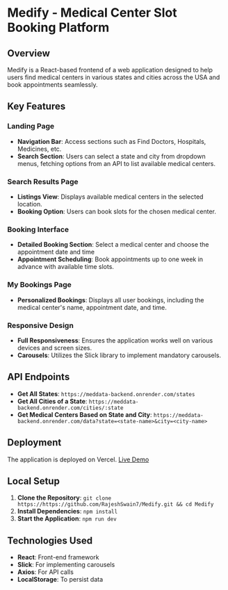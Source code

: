# Medify - Medical Center Slot Booking Platform

## Overview

Medify is a React-based frontend of a web application designed to help users find medical centers in various states and cities across the USA and book appointments seamlessly.

## Key Features

### Landing Page

- **Navigation Bar**: Access sections such as Find Doctors, Hospitals, Medicines, etc.
- **Search Section**: Users can select a state and city from dropdown menus, fetching options from an API to list available medical centers.

### Search Results Page

- **Listings View**: Displays available medical centers in the selected location.
- **Booking Option**: Users can book slots for the chosen medical center.

### Booking Interface

- **Detailed Booking Section**: Select a medical center and choose the appointment date and time
- **Appointment Scheduling**: Book appointments up to one week in advance with available time slots.

### My Bookings Page

- **Personalized Bookings**: Displays all user bookings, including the medical center's name, appointment date, and time.

### Responsive Design

- **Full Responsiveness**: Ensures the application works well on various devices and screen sizes.
- **Carousels**: Utilizes the Slick library to implement mandatory carousels.

## API Endpoints

- **Get All States**: `https://meddata-backend.onrender.com/states`
- **Get All Cities of a State**: `https://meddata-backend.onrender.com/cities/:state`
- **Get Medical Centers Based on State and City**: `https://meddata-backend.onrender.com/data?state=<state-name>&city=<city-name>`

## Deployment

The application is deployed on Vercel. [Live Demo](https://medify-coral.vercel.app/)

## Local Setup

1. **Clone the Repository**: `git clone https://https://github.com/RajeshSwain7/Medify.git && cd Medify`
2. **Install Dependencies**: `npm install`
3. **Start the Application**: `npm run dev`

## Technologies Used

- **React**: Front-end framework
- **Slick**: For implementing carousels
- **Axios**: For API calls
- **LocalStorage**: To persist data
